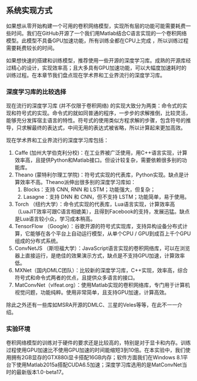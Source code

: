 ## 系统实现方式

如果想从零开始构建一个可用的卷积网络模型，实现所有层的功能可能需要耗费一些时间。我们在GitHub开源了一个我们用Matlab结合C语言实现的一个卷积网络模型。此模型不具备GPU加速功能，所有训练全都在CPU上完成 ，所以训练过程需要耗费较长的时间。

如果想快速的搭建和训练模型，推荐使用一些开源的深度学习库。成熟的开源库经过精心的设计，实现效率高；且大多具有GPU加速功能，可以大幅度加速耗时的训练过程。在本章节我们盘点现在学术界和工业界流行的深度学习库。

### 深度学习库的比较选择

现在流行的深度学习库 (并不仅限于卷积网络) 的实现大致分为两类：命令式的实现和符号式的实现。命令式的就如同普通的程序，一步步的求解推倒，比较灵活，能够充分发挥宿主语言的特性。符号式的使用类似方程求解的步骤，包含符号的推导，只求解最终的表达式，中间无用的表达式被省略，所以计算起来更加高效。

现在学术界和工业界流行的深度学习库包括：

1. Caffe (加州大学伯克利分校)：在工业界被广泛使用，用C++语言实现，计算效率高，且提供Python和Matlab接口。但设计较复杂，需要依赖很多别的功能库。
2. Theano (蒙特利尔理工学院)：符号式实现的代表库，Python实现。缺点是计算效率不高。Theano派伸出很多别的深度学习库如：
   1. Blocks：支持 CNN, RNN 和 LSTM；功能强大，但复杂；
   2. Lasagne：支持 DNN 和 CNN，但不支持 LSTM；功能简单，易于使用。
3. Torch （纽约大学）：命令式实现的代表库，Lua语言实现，计算效率高（LuaJIT效率可跟C语言相媲美），且得到Facebook的支持，发展迅猛。缺点是Lua语言较小众，学习成本稍高。
4. TensorFlow （Google）：谷歌开源的符号式实现库，支持异构设备分布式计算，它能够在各个平台上自动运行模型，从单个CPU / GPU到成百上千个GPU组成的分布式系统。
5. ConvNetJS （斯坦福大学）：JavaScript语言实现的卷积网络库，可以在浏览器上直接运行，是绝佳的效果演示方式，缺点是不支持GPU加速，计算效率低。
6. MXNet（国内DMLC团队）：比较新的深度学习库，C++实现，效率高，综合符号式和命令式两者的优点，且提供众多语言的接口。
7. MatConvNet（vlfeat.org）：使用Matlab实现的卷积网络库，专门用于计算机视觉问题，功能纯粹。使用非常简单，且支持GPU加速，计算高效。

除此之外还有一些库如MSRA开源的DMLC、三星的Veles等等，在此不一一介绍。



### 实验环境

卷积网络模型的训练对于硬件的要求还是比较高的，特别是对于显卡和内存。训练过程使用GPU加速比不使用GPU加速的时间能缩短3到10倍。在本实验中，我们使用拥有2GB显存的GTX880i显卡搭配16GB内存；软件方面我们在Windows 8.1平台下使用Matlab2015a搭配CUDA6.5加速；深度学习库选用的是MatConvNet当时的最新版本1.0-beta17。
